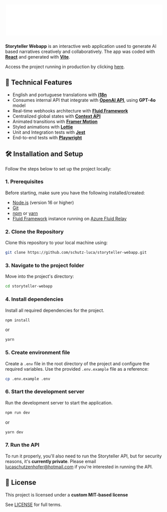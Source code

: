 <h1 align="center"><img src="./src/assets/storyteller-logo.png" alt="Storyteller" /></h1>

**Storyteller Webapp** is an interactive web application used to generate AI based narratives creatively and collaboratively. The app was coded with **[React](https://react.dev/)** and generated with **[Vite](https://vite.dev/)**.

Access the project running in production by clicking [here](https://storyteller-webapp.vercel.app/).

## 🚀 Technical Features
- English and portuguese translations with **[i18n](https://www.i18next.com/)**
- Consumes internal API that integrate with **[OpenAI API](https://openai.com/api/)**, using **GPT-4o** model
- Real-time webhooks architecture with **[Fluid Framework](https://fluidframework.com/)**
- Centralized global states with **[Context API](https://react.dev/reference/react/createContext)**
- Animated transitions with **[Framer Motion](https://motion.dev/)**
- Styled animations with **[Lottie](https://lottiefiles.com/)**
- Unit and Integration tests with **[Jest](https://jestjs.io/)**
- End-to-end tests with **[Playwright](https://playwright.dev/)**

## 🛠️ Installation and Setup

Follow the steps below to set up the project locally:

### 1. Prerequisites
Before starting, make sure you have the following installed/created:
- [Node.js](https://nodejs.org/) (version 16 or higher)
- [Git](https://git-scm.com/)
- [npm](https://www.npmjs.com/) or [yarn](https://yarnpkg.com/)
- [Fluid Framework](https://fluidframework.com/) instance running on [Azure Fluid Relay](https://azure.microsoft.com/en-us/products/fluid-relay)

### 2. Clone the Repository
Clone this repository to your local machine using:

```bash
git clone https://github.com/schutz-luca/storyteller-webapp.git
```

### 3. Navigate to the project folder
Move into the project's directory:

```bash
cd storyteller-webapp
```

### 4. Install dependencies
Install all required dependencies for the project.

```bash
npm install
```

or

```bash
yarn
```

### 5. Create environment file
Create a `.env` file in the root directory of the project and configure the required variables. Use the provided `.env.example` file as a reference:

```bash
cp .env.example .env
```

### 6. Start the development server
Run the development server to start the application.

```bash
npm run dev
```

or

```bash
yarn dev
```

### 7. Run the API
To run it properly, you'll also need to run the Storyteller API, but for security reasons, it's **currently private**. Please email lucaschutzenhofer@hotmail.com if you're interested in running the API.

## 📄 License

This project is licensed under a **custom MIT-based license**

See [LICENSE](./LICENSE) for full terms.